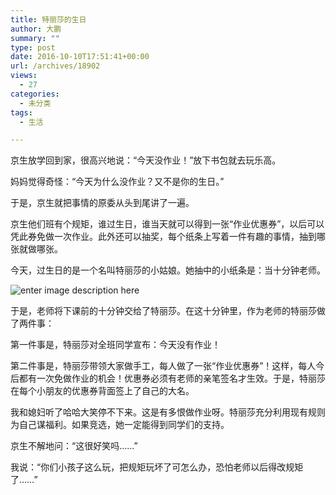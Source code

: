 ```yaml
---
title: 特丽莎的生日
author: 大鹏
summary: ""
type: post
date: 2016-10-10T17:51:41+00:00
url: /archives/18902
views:
  - 27
categories:
  - 未分类
tags:
  - 生活

---
```

京生放学回到家，很高兴地说：“今天没作业！”放下书包就去玩乐高。

妈妈觉得奇怪：“今天为什么没作业？又不是你的生日。”

于是，京生就把事情的原委从头到尾讲了一遍。

京生他们班有个规矩，谁过生日，谁当天就可以得到一张“作业优惠券”，以后可以凭此券免做一次作业。此外还可以抽奖，每个纸条上写着一件有趣的事情，抽到哪张就做哪张。

今天，过生日的是一个名叫特丽莎的小姑娘。她抽中的小纸条是：当十分钟老师。

![enter image description here][1]

于是，老师将下课前的十分钟交给了特丽莎。在这十分钟里，作为老师的特丽莎做了两件事：

第一件事是，特丽莎对全班同学宣布：今天没有作业！

第二件事是，特丽莎带领大家做手工，每人做了一张“作业优惠券”！这样，每人今后都有一次免做作业的机会！优惠券必须有老师的亲笔签名才生效。于是，特丽莎在每个小朋友的优惠券背面签上了自己的大名。

我和媳妇听了哈哈大笑停不下来。这是有多恨做作业呀。特丽莎充分利用现有规则为自己谋福利。如果竞选，她一定能得到同学们的支持。

京生不解地问：“这很好笑吗……”

我说：“你们小孩子这么玩，把规矩玩坏了可怎么办，恐怕老师以后得改规矩了……”

 [1]: http://cdn.playbuzz.com/cdn/f4513390-7b50-4f65-9436-03f8edb9f60d/792b645b-9f7d-4269-8181-06a852fad2c6.jpg
